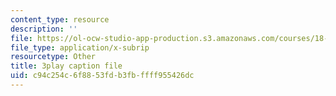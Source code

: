 ```yaml
---
content_type: resource
description: ''
file: https://ol-ocw-studio-app-production.s3.amazonaws.com/courses/18-086-mathematical-methods-for-engineers-ii-spring-2006/c94c254c6f8853fdb3fbffff955426dc_ZPmBMd6OZeQ.vtt
file_type: application/x-subrip
resourcetype: Other
title: 3play caption file
uid: c94c254c-6f88-53fd-b3fb-ffff955426dc
---
```

